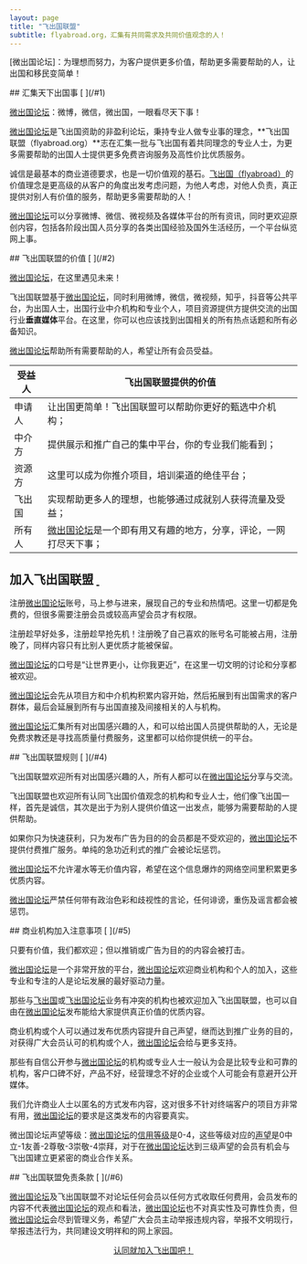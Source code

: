```yaml
---
layout: page
title: "飞出国联盟"
subtitle: flyabroad.org，汇集有共同需求及共同价值观念的人！
---
```


<p><a name="0"></a></p>
[微出国论坛]：为理想而努力，为客户提供更多价值，帮助更多需要帮助的人，让出国和移民变简单！

<p><a name="1"></a></p>
## 汇集天下出国事 [&nbsp;](/#1)

[微出国论坛]：微博，微信，微出国，一眼看尽天下事！

[微出国论坛]是飞出国资助的非盈利论坛，秉持专业人做专业事的理念，**飞出国联盟（flyabroad.org）**志在汇集一批与飞出国有着共同理念的专业人士，为更多需要帮助的出国人士提供更多免费咨询服务及高性价比优质服务。

诚信是最基本的商业道德要求，也是一切价值观的基石。[飞出国（flyabroad）]的价值理念是更高级的从客户的角度出发考虑问题，为他人考虑，对他人负责，真正提供对别人有价值的服务，帮助更多需要帮助的人！

[微出国论坛]可以分享微博、微信、微视频及各媒体平台的所有资讯，同时更欢迎原创内容，包括各阶段出国人员分享的各类出国经验及国外生活经历，一个平台纵览网上事。

<p><a name="2"></a></p>
## 飞出国联盟的价值 [&nbsp;](/#2)

[微出国论坛]，在这里遇见未来！

飞出国联盟基于[微出国论坛]，同时利用微博，微信，微视频，知乎，抖音等公共平台，为出国人士，出国行业中介机构和专业个人，项目资源提供方提供交流的出国行业**垂直媒体**平台。在这里，你可以也应该找到出国相关的所有热点话题和所有必备知识。

[微出国论坛]帮助所有需要帮助的人，希望让所有会员受益。

受益人 | 飞出国联盟提供的价值
--- | ---
申请人 | 让出国更简单！飞出国联盟可以帮助你更好的甄选中介机构；
中介方 | 提供展示和推广自己的集中平台，你的专业我们能看到；
资源方 | 这里可以成为你推介项目，培训渠道的绝佳平台；
飞出国 | 实现帮助更多人的理想，也能够通过成就别人获得流量及受益；
所有人 | [微出国论坛]是一个即有用又有趣的地方，分享，评论，一网打尽天下事；

<p><a name="3"></a></p>

## 加入飞出国联盟 [&nbsp;](/#3)

注册[微出国论坛]账号，马上参与进来，展现自己的专业和热情吧。这里一切都是免费的，但很多需要注册会员或较高声望会员才有权限。

注册趁早好处多，注册趁早抢先机！注册晚了自己喜欢的账号名可能被占用，注册晚了，同样内容只有比别人更优质才能被保留。

[微出国论坛]的口号是“让世界更小，让你我更近”，在这里一切文明的讨论和分享都被欢迎。

[微出国论坛]会先从项目方和中介机构积累内容开始，然后拓展到有出国需求的客户群体，最后会延展到所有与出国直接及间接相关的人与机构。

[微出国论坛]汇集所有对出国感兴趣的人，和可以给出国人员提供帮助的人，无论是免费求教还是寻找高质量付费服务，这里都可以给你提供统一的平台。

<p><a name="4"></a></p>
## 飞出国联盟规则 [&nbsp;](/#4)

飞出国联盟欢迎所有对出国感兴趣的人，所有人都可以在[微出国论坛]分享与交流。

飞出国联盟也欢迎所有认同飞出国价值观念的机构和专业人士，他们像飞出国一样，首先是诚信，其次是出于为别人提供价值这一出发点，能够为需要帮助的人提供帮助。

如果你只为快速获利，只为发布广告为目的的会员都是不受欢迎的，[微出国论坛]不提供付费推广服务。单纯的急功近利式的推广会被论坛惩罚。

[微出国论坛]不允许灌水等无价值内容，希望在这个信息爆炸的网络空间里积累更多优质内容。

[微出国论坛]严禁任何带有政治色彩和歧视性的言论，任何诽谤，重伤及谣言都会被惩罚。

<p><a name="5"></a></p>
## 商业机构加入注意事项 [&nbsp;](/#5)

只要有价值，我们都欢迎；但以推销或广告为目的的内容会被打击。

[微出国论坛]是一个非常开放的平台，[微出国论坛]欢迎商业机构和个人的加入，这些专业和专注的人是论坛发展的最好驱动力量。

那些与[飞出国]或[飞出国论坛]业务有冲突的机构也被欢迎加入飞出国联盟，也可以自由在[微出国论坛]发布能给大家提供真正价值的优质内容。

商业机构或个人可以通过发布优质内容提升自己声望，继而达到推广业务的目的，对获得广大会员认可的机构或个人，[微出国论坛]会给与更多支持。

那些有自信公开参与[微出国论坛]的机构或专业人士一般认为会是比较专业和可靠的机构，客户口碑不好，产品不好，经营理念不好的企业或个人可能会有意避开公开媒体。

我们允许商业人士以匿名的方式发布内容，这对很多不针对终端客户的项目方非常有用，[微出国论坛]的要求是这类发布的内容要真实。

微出国论坛声望等级：[微出国论坛]的[信用等级]是0-4，这些等级对应的[声望]是0中立-1友善-2尊敬-3崇敬-4崇拜，对于在[微出国论坛]达到三级声望的会员有机会与飞出国建立更紧密的商业合作关系。

<p><a name="6"></a></p>
## 飞出国联盟免责条款 [&nbsp;](/#6)

[微出国论坛]及飞出国联盟不对论坛任何会员以任何方式收取任何费用，会员发布的内容不代表[微出国论坛]的观点和看法，[微出国论坛]也不对真实性及可靠性负责，但[微出国论坛]会尽到管理义务，希望广大会员主动举报违规内容，举报不文明现行，举报违法行为，共同建设文明祥和的网上家园。

<div style="text-align: center">
<a href="/contact" class="actionbtn">
  <span class="far fa-envelope" aria-hidden="true"></span>
  认同就加入飞出国吧！
</a>
</div>
<p>&nbsp;</p>


[微出国论坛]: https://bbs.veryvisa.com/signup
[飞出国论坛]: https://bbs.fcgvisa.com/signup
[飞出国]: https://www.flyabroadvisa.com/
[飞出国（flyabroad）]: https://www.flyabroadvisa.com/
[信用等级]: https://bbs.veryvisa.com/t/regular-trust-level-3/8
[声望]: https://bbs.veryvisa.com/t/regular-trust-level-3/8